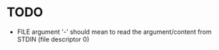 
TODO
====

* FILE argument '-' should mean to read the argument/content from STDIN (file descriptor 0)

